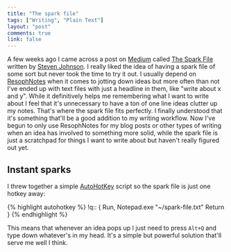 ```yaml
---
title: "The spark file"
tags: ["Writing", "Plain Text"]
layout: "post"
comments: true
link: false
---
```


A few weeks ago I came across a post on [Medium](https://medium.com/) called
[The Spark File](https://medium.com/the-writers-room/8d6e7df7ae58) written by
[Steven Johnson](https://medium.com/@stevenbjohnson). I really liked the idea of
having a spark file of some sort but never took the time to try it out.
I usually depend on [ResophNotes](http://resoph.com/ResophNotes/Welcome.html)
when it comes to jotting down ideas but more often than not I've ended up with
text files with just a headline in them, like "write about x and y". While it
definitively helps me remembering what I want to write about I feel that it's
unnecessary to have a ton of one line ideas clutter up my notes. That's where
the spark file fits perfectly. I finally understood that it's something that'll
be a good addition to my writing workflow. Now I've begun to only use
ResophNotes for my blog posts or other types of writing when an idea has
involved to something more solid, while the spark file is just a scratchpad for
things I want to write about but haven't really figured out yet.

## Instant sparks

I threw together a simple [AutoHotKey](http://www.autohotkey.com/) script so the
spark file is just one hotkey away:

{% highlight autohotkey %}
!q::
{
  Run, Notepad.exe "~/spark-file.txt"
  Return
}
{% endhighlight %}

This means that whenever an idea pops up I just need to press `Alt+Q` and type
down whatever's in my head. It's a simple but powerful solution that'll serve me
well I think.
